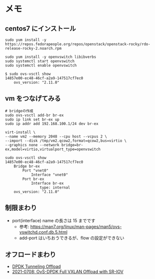 # メモ

## centos7 にインストール

```
sudo yum install -y https://repos.fedorapeople.org/repos/openstack/openstack-rocky/rdo-release-rocky-2.noarch.rpm

sudo yum install -y openvswitch libibverbs
sudo systemctl start openvswitch
sudo systemctl enable openvswitch
```

```
$ sudo ovs-vsctl show
14857e00-ec48-46cf-a2a9-147517cf7ec0
    ovs_version: "2.11.0"
```

## vm をつなげてみる

```
# bridgeの作成
sudo ovs-vsctl add-br br-ex
sudo ip link set br-ex up
sudo ip addr add 192.168.100.1/24 dev br-ex

virt-install \
--name vm2 --memory 2048 --cpu host --vcpus 2 \
--import --disk /tmp/vm2.qcow2,format=qcow2,bus=virtio \
--graphics none --network bridge=br-ex,model=virtio,virtualport_type=openvswitch

sudo ovs-vsctl show
14857e00-ec48-46cf-a2a9-147517cf7ec0
    Bridge br-ex
        Port "vnet0"
            Interface "vnet0"
        Port br-ex
            Interface br-ex
                type: internal
    ovs_version: "2.11.0"
```

## 制限まわり

- port(interface) name の長さは 15 までです
  - 参考: https://man7.org/linux/man-pages/man5/ovs-vswitchd.conf.db.5.html
  - add-port はいちおうできるが、flow の設定ができない

## オフロードまわり

- [DPDK Tunneling Offload](https://www.dpdk.org/wp-content/uploads/sites/35/2018/12/Rony_Yongseok_DPDK_Tunnel_Offloading.pdf)
- [2021-0708: OvS-DPDK Full VXLAN Offload with SR-IOV](https://www.openvswitch.org/support/ovscon2021/slides/ovs_dpdk_full_vxlan_offload.pdf)
